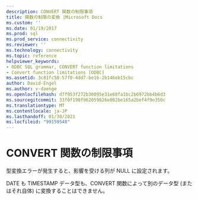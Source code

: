 ```yaml
---
description: CONVERT 関数の制限事項
title: 関数の制限の変換 |Microsoft Docs
ms.custom: ''
ms.date: 01/19/2017
ms.prod: sql
ms.prod_service: connectivity
ms.reviewer: ''
ms.technology: connectivity
ms.topic: reference
helpviewer_keywords:
- ODBC SQL grammar, CONVERT function limitations
- Convert function limitations [ODBC]
ms.assetid: 3c81fc58-57f0-4dd7-be16-2b146eb15cbc
author: David-Engel
ms.author: v-daenge
ms.openlocfilehash: d7f953f272b30095e31e68fa1bc2b6972bb4b6d3
ms.sourcegitcommit: 33f0f190f962059826e002be165a2bef4f9e350c
ms.translationtype: MT
ms.contentlocale: ja-JP
ms.lasthandoff: 01/30/2021
ms.locfileid: "99159548"
---
```

# <a name="convert-function-limitations"></a>CONVERT 関数の制限事項
型変換エラーが発生すると、影響を受ける列が NULL に設定されます。  
  
 DATE も TIMESTAMP データ型も、CONVERT 関数によって別のデータ型 (またはそれ自体) に変換することはできません。

